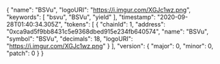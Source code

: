 {
  "name": "BSVu",
  "logoURI": "https://i.imgur.com/XGJc1wz.png",
  "keywords": [
      "bsvu",
      "BSVu",
      "yield"
    ],
    "timestamp": "2020-09-28T01:40:34.305Z",
    "tokens": [
      {
      "chainId": 1,
      "address": "0xca9ad5f9bb8431c5e9368dbed915e234fb640574",
      "name": "BSVu",
      "symbol": "BSVu",
      "decimals": 18,
      "logoURI": "https://i.imgur.com/XGJc1wz.png"
      }
    ],
    "version": {
      "major": 0,
      "minor": 0,
      "patch": 0
    }
}
